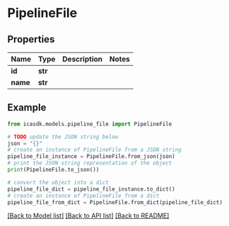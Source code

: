 # PipelineFile


## Properties

Name | Type | Description | Notes
------------ | ------------- | ------------- | -------------
**id** | **str** |  | 
**name** | **str** |  | 

## Example

```python
from icasdk.models.pipeline_file import PipelineFile

# TODO update the JSON string below
json = "{}"
# create an instance of PipelineFile from a JSON string
pipeline_file_instance = PipelineFile.from_json(json)
# print the JSON string representation of the object
print(PipelineFile.to_json())

# convert the object into a dict
pipeline_file_dict = pipeline_file_instance.to_dict()
# create an instance of PipelineFile from a dict
pipeline_file_from_dict = PipelineFile.from_dict(pipeline_file_dict)
```
[[Back to Model list]](../README.md#documentation-for-models) [[Back to API list]](../README.md#documentation-for-api-endpoints) [[Back to README]](../README.md)


